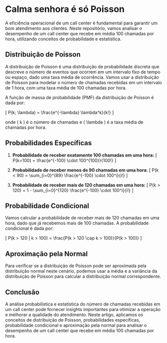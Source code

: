 # Calma senhora é só Poisson

A eficiência operacional de um call center é fundamental para garantir um bom atendimento aos clientes. Neste repositório, vamos analisar o desempenho de um call center que recebe em média 100 chamadas por hora, utilizando conceitos de probabilidade e estatística.

## Distribuição de Poisson

A distribuição de Poisson é uma distribuição de probabilidade discreta que descreve o número de eventos que ocorrem em um intervalo fixo de tempo ou espaço, dado uma taxa média de ocorrência. Vamos usar a distribuição de Poisson para modelar o número de chamadas recebidas em um intervalo de 1 hora, com uma taxa média de 100 chamadas por hora.

A função de massa de probabilidade (PMF) da distribuição de Poisson é dada por:

\[ P(k; \lambda) = \frac{e^{-\lambda} \lambda^k}{k!} \]

onde \( k \) é o número de chamadas e \( \lambda \) é a taxa média de chamadas por hora.

## Probabilidades Específicas

1. **Probabilidade de receber exatamente 100 chamadas em uma hora:**
   \[ P(k=100) = \frac{e^{-100} \cdot 100^{100}}{100!} \]

2. **Probabilidade de receber menos de 90 chamadas em uma hora:**
   \[ P(k < 90) = \sum_{i=0}^{89} \frac{e^{-100} \cdot 100^i}{i!} \]

3. **Probabilidade de receber mais de 120 chamadas em uma hora:**
   \[ P(k > 120) = 1 - \sum_{i=0}^{120} \frac{e^{-100} \cdot 100^i}{i!} \]

## Probabilidade Condicional

Vamos calcular a probabilidade de receber mais de 120 chamadas em uma hora, dado que já recebemos mais de 100 chamadas. A probabilidade condicional é dada por:

\[ P(k > 120 | k > 100) = \frac{P(k > 120 \cap k > 100)}{P(k > 100)} \]

## Aproximação pela Normal

Para verificar se a distribuição de Poisson pode ser aproximada pela distribuição normal neste cenário, podemos usar a média e a variância da distribuição de Poisson para calcular a distribuição normal correspondente.

## Conclusão

A análise probabilística e estatística do número de chamadas recebidas em um call center pode fornecer insights importantes para otimizar a operação e melhorar a qualidade do atendimento. Neste artigo, aplicamos os conceitos de distribuição de Poisson, probabilidades específicas, probabilidade condicional e aproximação pela normal para analisar o desempenho de um call center que recebe em média 100 chamadas por hora.  